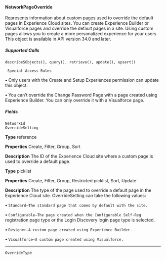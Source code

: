 #### NetworkPageOverride

Represents information about custom pages used to override the default pages in Experience Cloud sites. You can create Experience
Builder or Visualforce pages and override the default pages in a site. Using custom pages allows you to create a more personalized
experience for your users. This object is available in API version 34.0 and later.

##### Supported Calls
```
describeSObjects(), query(), retrieve(), update(), upsert()

 Special Access Rules

```
**•** Only users with the Create and Setup Experiences permission can update this object.

**•** You can’t override the Change Password Page with a page created using Experience Builder. You can only override it with a Visualforce
page.

##### Fields

```
NetworkId
OverrideSetting

```

**Type**
reference

**Properties**
Create, Filter, Group, Sort

**Description**
The ID of the Experience Cloud site where a custom page is used to override a
default page.

**Type**
picklist

**Properties**
Create, Filter, Group, Restricted picklist, Sort, Update

**Description**
The type of the page used to override a default page in the Experience Cloud
site. OverrideSetting can take the following values:

**•** `Standard—The standard page that comes by default with the site.`

**•** `Configurable—The page created when the Configurable Self-Reg`
registration page type or the Login Discovery login page type is selected.

**•** `Designer—A custom page created using Experience Builder.`

**•** `Visualforce—A custom page created using Visualforce.`


-----

```
OverrideType
